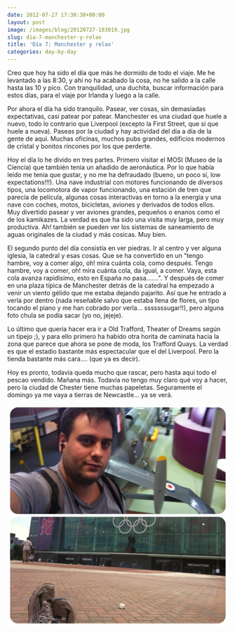 ```yaml
---
date: 2012-07-27 17:30:38+00:00
layout: post
image: /images/blog/20120727-183019.jpg
slug: dia-7-manchester-y-relax
title: 'Día 7: Manchester y relax'
categories: day-by-day
---
```


Creo que hoy ha sido el día que más he dormido de todo el viaje. Me he levantado a las 8:30, y ahí no ha acabado la cosa, no he salido a la calle hasta las 10 y pico. Con tranquilidad, una duchita, buscar información para estos días, para el viaje por Irlanda y luego a la calle.

Por ahora el día ha sido tranquilo. Pasear, ver cosas, sin demasiadas expectativas, casi patear por patear. Manchester es una ciudad que huele a nuevo, todo lo contrario que Liverpool (excepto la First Street, que sí que huele a nueva). Paseas por la ciudad y hay actividad del día a día de la gente de aquí. Muchas oficinas, muchos pubs grandes, edificios modernos de cristal y bonitos rincones por los que perderte.

Hoy el día lo he divido en tres partes. Primero visitar el MOSI (Museo de la Ciencia) que también tenia un añadido de aeronáutica. Por lo que había leído me tenia que gustar, y no me ha defraudado (bueno, un poco sí, low expectations!!!). Una nave industrial con motores funcionando de diversos tipos, una locomotora de vapor funcionando, una estación de tren que parecía de película, algunas cosas interactivas en torno a la energía y una nave con coches, motos, bicicletas, aviones y derivados de todos ellos. Muy divertido pasear y ver aviones grandes, pequeños o enanos como el de los kamikazes. La verdad es que ha sido una visita muy larga, pero muy productiva. Ah! también se pueden ver los sistemas de saneamiento de aguas originales de la ciudad y más cosicas. Muy bien.

El segundo punto del día consistía en ver piedras. Ir al centro y ver alguna iglesia, la catedral y esas cosas. Que se ha convertido en un "tengo hambre, voy a comer algo, oh! mira cuánta cola, como después. Tengo hambre, voy a comer, oh! mira cuánta cola, da igual, a comer. Vaya, esta cola avanza rapidísimo, esto en España no pasa.......". Y después de comer en una plaza típica de Manchester detrás de la catedral ha empezado a venir un viento gélido que me estaba dejando pajarito. Así que he entrado a verla por dentro (nada reseñable salvo que estaba llena de flores, un tipo tocando el piano y me han cobrado por verla... sssssssugar!!), pero alguna foto chula se podía sacar (yo no, jejeje).

Lo último que quería hacer era ir a Old Trafford, Theater of Dreams según un tipejo ;), y para ello primero ha habido otra horita de caminata hacia la zona que parece que ahora se pone de moda, los Trafford Quays. La verdad es que el estadio bastante más espectacular que el del Liverpool. Pero la tienda bastante más cara.... (que ya es decir).

Hoy es pronto, todavía queda mucho que rascar, pero hasta aquí todo el pescao vendido. Mañana más. Todavía no tengo muy claro qué voy a hacer, pero la ciudad de Chester tiene muchas papeletas. Seguramente el domingo ya me vaya a tierras de Newcastle... ya se verá.

[![20120727-183019.jpg](/images/blog/20120727-183019.jpg)](/images/blog/20120727-183019.jpg)
